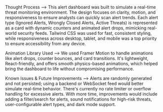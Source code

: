 Thought Process -->
This alert dashboard was built to simulate a real-time threat monitoring environment. The design focuses on clarity, motion, and responsiveness to ensure analysts can quickly scan alert trends. Each alert type (Ignored Alerts, Wrongly Closed Alerts, Active Threats) is represented as a card with dynamic counters and animated alert drops, mimicking real-world security feeds. Tailwind CSS was used for fast, consistent styling, while responsiveness across desktop, tablet, and mobile was a top priority to ensure accessibility from any device.

Animation Library Used -->
We used Framer Motion to handle animations like alert drops, counter bounces, and card transitions. It's lightweight, React-friendly, and offers smooth physics-based animations, which helped bring the dashboard to life without compromising performance.

Known Issues & Future Improvements -->
Alerts are randomly generated and not persisted; using a backend or WebSocket feed would better simulate real-time behavior.
There's currently no rate limiter or overflow handling for excessive alerts.
With more time, improvements would include adding a filter/search for alerts, sound notifications for high-risk threats, user-configurable alert types, and dark mode support.

